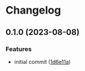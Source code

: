 # Changelog

## 0.1.0 (2023-08-08)


### Features

* initial commit ([1d6e11a](https://github.com/Timmi6790/s3-bucket-perma-link/commit/1d6e11a3bbb34ef13b57b10e87730998a72cb324))
